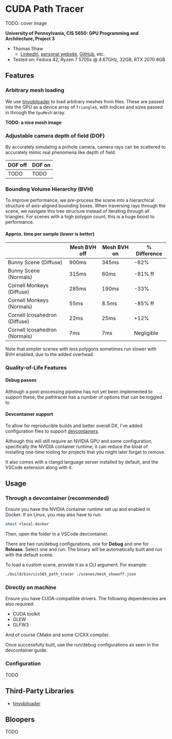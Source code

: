 # CUDA Path Tracer

TODO: cover image

**University of Pennsylvania, CIS 5650: GPU Programming and Architecture, Project 3**

* Thomas Shaw
  * [LinkedIn](https://www.linkedin.com/in/thomas-shaw-54468b222), [personal website](https://tlshaw.me), [GitHub](https://github.com/printer83mph), etc.
* Tested on: Fedora 42, Ryzen 7 5700x @ 4.67GHz, 32GB, RTX 2070 8GB

## Features

### Arbitrary mesh loading

We use [tinyobjloader](https://github.com/tinyobjloader/tinyobjloader) to load arbitrary meshes from files. These are passed into the GPU as a device array of `Triangle`s, with indices and sizes passed in through the `GpuMesh` array.

**TODO: a nice mesh image**

### Adjustable camera depth of field (DOF)

By accurately simulating a pinhole camera, camera rays can be scattered to accurately mimic real phenomena like depth of field.

| DOF off | DOF on |
| --- | --- |
| TODO | TODO |

### Bounding Volume Hierarchy (BVH)

To improve performance, we pre-process the scene into a hierarchical structure of axis-aligned bounding boxes. When traversing rays through the scene, we navigate this tree structure instead of iterating through all triangles. For scenes with a high polygon count, this is a huge boost to performance.

#### Approx. time per sample (lower is better)

| | Mesh BVH off | Mesh BVH on | % Difference |
| --- | --- | --- | --- |
| Bunny Scene (Diffuse) | 900ms | 345ms | -62% |
| Bunny Scene (Normals) | 315ms | 60ms | -81% **!!** |
| Cornell Monkeys (Diffuse) | 285ms | 190ms | -33% |
| Cornell Monkeys (Normals) | 55ms | 8.5ms | -85% **!!** |
| Cornell Icosahedron (Diffuse) | 22ms | 25ms | +12% |
| Cornell Icosahedron (Normals) | 7ms | 7ms | Negligible |

Note that simpler scenes with less polygons sometimes run slower with BVH enabled, due to the added overhead.

### Quality-of-Life Features

#### Debug passes

Although a post-processing pipeline has not yet been implemented to support these, the pathtracer has a number of options that can be toggled to 

#### Devcontainer support

To allow for reproducible builds and better overall DX, I've added configuration files to support [devcontainers](https://containers.dev/). 

Although this will still require an NVIDIA GPU and some configuration, specifically the NVIDIA container runtime, it can reduce the bloat of installing one-time tooling for projects that you might later forget to remove.

It also comes with a clangd language server installed by default, and the VSCode extension along with it.


## Usage

### Through a devcontainer (recommended)

Ensure you have the NVIDIA container runtime set up and enabled in Docker. If on Linux, you may also have to run:

```sh
xhost +local:docker
```

Then, open the folder in a VSCode devcontainer.

There are two run/debug configurations, one for **Debug** and one for **Release**. Select one and run. The binary will be automatically built and run with the default scene.

To load a custom scene, provide it as a CLI argument. For example:

```sh
./build/bin/cis565_path_tracer ./scenes/mesh_showoff.json
```


### Directly on machine

Ensure you have CUDA-compatible drivers. The following dependencies are also required:

- CUDA toolkit
- GLEW
- GLFW3

And of course CMake and some C/CXX compiler.

Once successfully built, use the run/debug configurations as seen in the devcontainer guide.


### Configuration

TODO

## Third-Party Libraries

- [tinyobjloader](https://github.com/tinyobjloader/tinyobjloader)


## Bloopers

TODO